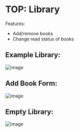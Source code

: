 # TOP: Library
Features:
* Add/remove books
* Change read status of books

## Example Library:
![image](https://github.com/user-attachments/assets/ea15c848-7ad6-40b2-8d0d-7bf2c01790b1)

## Add Book Form:
![image](https://github.com/user-attachments/assets/73319cbf-450a-40c5-aa37-1884e740dc9f)

## Empty Library:
![image](https://github.com/user-attachments/assets/d559882e-1776-40dd-a7eb-052dbb435aea)


